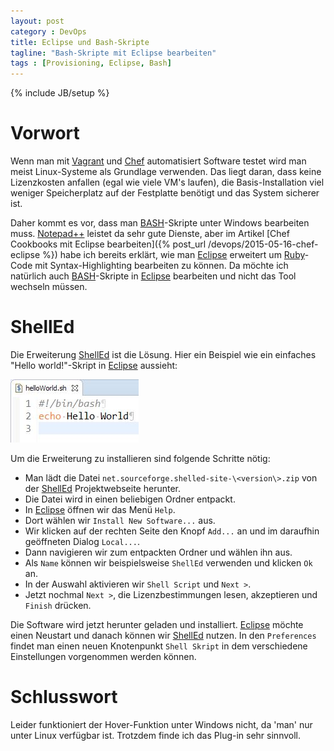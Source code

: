 ```yaml
---
layout: post
category : DevOps
title: Eclipse und Bash-Skripte
tagline: "Bash-Skripte mit Eclipse bearbeiten"
tags : [Provisioning, Eclipse, Bash]
---
```

{% include JB/setup %}
<div class="toc"></div>

# Vorwort

Wenn man mit [Vagrant][] und [Chef][] automatisiert Software testet wird man meist Linux-Systeme als Grundlage
verwenden. Das liegt daran, dass keine Lizenzkosten anfallen (egal wie viele VM's laufen), die Basis-Installation viel
weniger Speicherplatz auf der Festplatte benötigt und das System sicherer ist.

Daher kommt es vor, dass man [BASH][]-Skripte unter Windows bearbeiten muss. [Notepad++][] leistet da sehr gute Dienste,
aber im Artikel [Chef Cookbooks mit Eclipse bearbeiten]({% post_url /devops/2015-05-16-chef-eclipse %}) habe ich
bereits erklärt, wie man [Eclipse][] erweitert um [Ruby][]-Code mit Syntax-Highlighting bearbeiten zu können.
Da möchte ich natürlich auch [BASH][]-Skripte in [Eclipse][] bearbeiten und nicht das Tool wechseln müssen.

# ShellEd

Die Erweiterung [ShellEd][] ist die Lösung. Hier ein Beispiel wie ein einfaches "Hello world!"-Skript in [Eclipse][]
aussieht:

![Package Explorer](/assets/images/devops/2015-05-30-eclipse-bash.jpg)

Um die Erweiterung zu installieren sind folgende Schritte nötig:

* Man lädt die Datei `net.sourceforge.shelled-site-\<version\>.zip` von der [ShellEd][] Projektwebseite herunter.
* Die Datei wird in einen beliebigen Ordner entpackt.
* In [Eclipse][] öffnen wir das Menü `Help`.
* Dort wählen wir `Install New Software...` aus.
* Wir klicken auf der rechten Seite den Knopf `Add...` an und im daraufhin geöffneten Dialog `Local...`.
* Dann navigieren wir zum entpackten Ordner und wählen ihn aus.
* Als `Name` können wir beispielsweise `ShellEd` verwenden und klicken `Ok` an.
* In der Auswahl aktivieren wir `Shell Script` und `Next >`.
* Jetzt nochmal `Next >`, die Lizenzbestimmungen lesen, akzeptieren und `Finish` drücken.

Die Software wird jetzt herunter geladen und installiert. [Eclipse][] möchte einen Neustart und danach können wir
[ShellEd][] nutzen. In den `Preferences` findet man einen neuen Knotenpunkt `Shell Skript` in dem verschiedene
Einstellungen vorgenommen werden können.

# Schlusswort
Leider funktioniert der Hover-Funktion unter Windows nicht, da 'man' nur unter Linux verfügbar ist. Trotzdem finde ich
das Plug-in sehr sinnvoll.

[Vagrant]: https://www.vagrantup.com/ "Vagrant"
[Chef]: https://www.chef.io/chef/ "Chef"
[BASH]: http://www.linuxdoc.org/HOWTO/Bash-Prog-Intro-HOWTO.html "BASH"
[Notepad++]: https://notepad-plus-plus.org/ "Notepad++"
[Eclipse]: https://eclipse.org/ "Eclipse"
[Ruby]: https://www.ruby-lang.org/de/ "Ruby"
[ShellEd]: http://sourceforge.net/projects/shelled/ "ShellEd"
